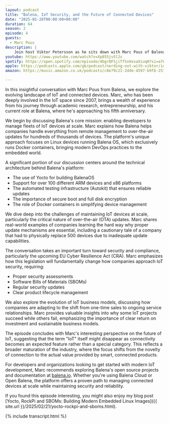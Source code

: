 ```yaml
---
layout: podcast
title: "Balena, IoT Security, and the Future of Connected Devices"
date: "2025-02-28T00:00:00+00:00"
duration: 64
season: 2
episode: 4
guests:
  - Marc Pous
description: |
    Join host Viktor Petersson as he sits down with Marc Pous of Balena to explore the ever-evolving world of IoT, from remote management and fleet updates to security legislation and software bills of materials (SBOMs). Marc reveals how Balena pioneered container-based deployments on devices like Raspberry Pi, explains why over-the-air (OTA) updates are critical for any hardware project, and offers insights into upcoming regulations such as the Cyber Resilience Act (CRA). Discover why IoT is quickly becoming "just connected products," how businesses can adapt to this new era, and why it's time to rethink everything from SD cards to DevOps workflows. Whether you're an IoT veteran or curious about the future of connected tech, this episode offers a deep dive into managing devices at scale and keeping them secure.
youtube: https://www.youtube.com/watch?v=Xp855jv5l2s
spotify: https://open.spotify.com/episode/4bgrQFSjiTfSsHxvaXiuqH?si=a7880386f78348ea
apple: https://podcasts.apple.com/gb/podcast/nerding-out-with-viktor/id1722663295?i=1000696777877
amazon: https://music.amazon.co.uk/podcasts/c8e79c21-2dde-4597-b9fb-257ecbc2bf29/episodes/1d7d74a7-ab87-45be-9edf-f388b38848eb/nerding-out-with-viktor-balena-iot-security-and-the-future-of-connected-devices

---
```


In this insightful conversation with Marc Pous from Balena, we explore the evolving landscape of IoT and connected devices. Marc, who has been deeply involved in the IoT space since 2007, brings a wealth of experience from his journey through academic research, entrepreneurship, and his current role at Balena, where he's approaching his fifth anniversary.

We begin by discussing Balena's core mission: enabling developers to manage fleets of IoT devices at scale. Marc explains how Balena helps companies handle everything from remote management to over-the-air updates for hundreds of thousands of devices. The platform's unique approach focuses on Linux devices running Balena OS, which exclusively runs Docker containers, bringing modern DevOps practices to the embedded world.

A significant portion of our discussion centers around the technical architecture behind Balena's platform:

* The use of Yocto for building BalenaOS
* Support for over 100 different ARM devices and x86 platforms
* The automated testing infrastructure (Autokit) that ensures reliable updates
* The importance of secure boot and full disk encryption
* The role of Docker containers in simplifying device management

We dive deep into the challenges of maintaining IoT devices at scale, particularly the critical nature of over-the-air (OTA) updates. Marc shares real-world examples of companies learning the hard way why proper update mechanisms are essential, including a cautionary tale of a company that had to physically replace 500 devices due to inadequate update capabilities.

The conversation takes an important turn toward security and compliance, particularly the upcoming EU Cyber Resilience Act (CRA). Marc emphasizes how this legislation will fundamentally change how companies approach IoT security, requiring:

* Proper security assessments
* Software Bills of Materials (SBOMs)
* Regular security updates
* Clear product lifecycle management

We also explore the evolution of IoT business models, discussing how companies are adapting to the shift from one-time sales to ongoing service relationships. Marc provides valuable insights into why some IoT projects succeed while others fail, emphasizing the importance of clear return on investment and sustainable business models.

The episode concludes with Marc's interesting perspective on the future of IoT, suggesting that the term "IoT" itself might disappear as connectivity becomes an expected feature rather than a special category. This reflects a broader maturation of the industry, where the focus shifts from the novelty of connection to the actual value provided by smart, connected products.

For developers and organizations looking to get started with modern IoT development, Marc recommends exploring Balena's open source projects and documentation at [balena.io](https://www.balena.io). Whether you're using Balena Cloud or Open Balena, the platform offers a proven path to managing connected devices at scale while maintaining security and reliability.

If you found this episode interesting, you might also enjoy my blog post [Yocto, RockPi and SBOMs: Building Modern Embedded Linux Images]({{ site.url }}/2025/02/21/yocto-rockpi-and-sboms.html).

{% include transcript.html %}
